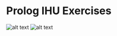 # Prolog IHU Exercises

![alt text](https://i.imgur.com/y0dAERY.png "Askisi 10")
![alt text](https://i.imgur.com/SUgngHv.png "Action")
